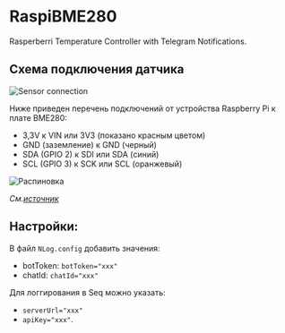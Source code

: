 # RaspiBME280
Rasperberri Temperature Controller with Telegram Notifications.

## Схема подключения датчика

![Sensor connection](https://docs.microsoft.com/ru-ru/dotnet/iot/media/rpi-bmp280_i2c-thumb.png)

Ниже приведен перечень подключений от устройства Raspberry Pi к плате BME280:
- 3,3V к VIN или 3V3 (показано красным цветом)
- GND (заземление) к GND (черный)
- SDA (GPIO 2) к SDI или SDA (синий)
- SCL (GPIO 3) к SCK или SCL (оранжевый)

![Распиновка](https://docs.microsoft.com/ru-ru/dotnet/iot/media/gpio-pinout-diagram.png#lightbox)

*См.[источник](https://docs.microsoft.com/ru-ru/dotnet/iot/tutorials/temp-sensor)*

## Настройки:
В файл `NLog.config` добавить значения:
 - botToken: `botToken="xxx"`
 - chatId: `chatId="xxx"`
 
 Для логгирования в Seq можно указать:
 - `serverUrl="xxx"` 
 - `apiKey="xxx"`.
